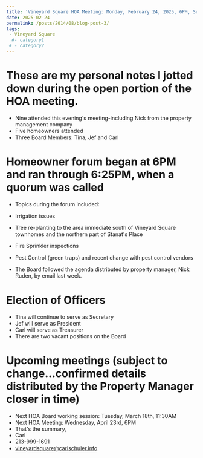 ```yaml
---
title: 'Vineyard Square HOA Meeting: Monday, February 24, 2025, 6PM, Seymore Center'
date: 2025-02-24
permalink: /posts/2014/08/blog-post-3/
tags:
 - Vineyard Square
  #- category1
 # - category2
---
```

These are my personal notes I jotted down during the open portion of the HOA meeting.  
======
*  Nine attended this evening's meeting-including Nick from the property management company
*  Five homeowners attended 
*  Three Board Members: Tina, Jef and Carl
#  Homeowner forum began at 6PM and ran through 6:25PM, when a quorum was called
*  Topics during the forum included: 
*  Irrigation issues
*  Tree re-planting to the area immediate south of Vineyard Square townhomes and the northern part of Stanat's Place
*  Fire Sprinkler inspections
*  Pest Control (green traps) and recent change with pest control vendors

*  The Board followed the agenda distributed by property manager, Nick Ruden, by email last week. 
#  Election of Officers 
*  Tina will continue to serve as Secretary
*  Jef will serve as President
*  Carl will serve as Treasurer
*  There are two vacant positions on the Board

#  Upcoming meetings   (subject to change...confirmed details distributed by the Property Manager closer in time)
*  Next HOA Board working session:  Tuesday, March 18th, 11:30AM
*  Next HOA Meeting:  Wednesday, April 23rd, 6PM
*  That's the summary,
*  Carl
*  213-999-1691
*  vineyardsquare@carlschuler.info


